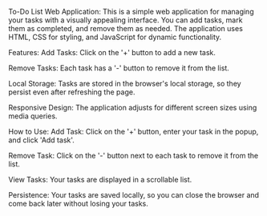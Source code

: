 To-Do List Web Application:
This is a simple web application for managing your tasks with a visually appealing interface. You can add tasks, mark them as completed, and remove them as needed. The application uses HTML, CSS for styling, and JavaScript for dynamic functionality.

Features:
Add Tasks: Click on the '+' button to add a new task.

Remove Tasks: Each task has a '-' button to remove it from the list.

Local Storage: Tasks are stored in the browser's local storage, so they persist even after refreshing the page.

Responsive Design: The application adjusts for different screen sizes using media queries.

How to Use:
Add Task: Click on the '+' button, enter your task in the popup, and click 'Add task'.

Remove Task: Click on the '-' button next to each task to remove it from the list.

View Tasks: Your tasks are displayed in a scrollable list.

Persistence: Your tasks are saved locally, so you can close the browser and come back later without losing your tasks.
